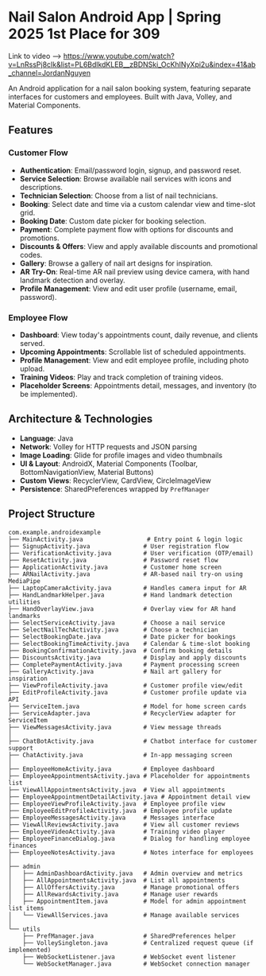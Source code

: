 # Nail Salon Android App | Spring 2025 1st Place for 309

Link to video --> https://www.youtube.com/watch?v=LnRssPj8cIk&list=PL6BdlkdKLEB__zBDNSki_OcKhINyXpi2u&index=41&ab_channel=JordanNguyen

An Android application for a nail salon booking system, featuring separate interfaces for customers and employees. Built with Java, Volley, and Material Components. 

## Features

### Customer Flow

* **Authentication**: Email/password login, signup, and password reset.
* **Service Selection**: Browse available nail services with icons and descriptions.
* **Technician Selection**: Choose from a list of nail technicians.
* **Booking**: Select date and time via a custom calendar view and time-slot grid.
* **Booking Date**: Custom date picker for booking selection.
* **Payment**: Complete payment flow with options for discounts and promotions.
* **Discounts & Offers**: View and apply available discounts and promotional codes.
* **Gallery**: Browse a gallery of nail art designs for inspiration.
* **AR Try-On**: Real-time AR nail preview using device camera, with hand landmark detection and overlay.
* **Profile Management**: View and edit user profile (username, email, password).

### Employee Flow

* **Dashboard**: View today's appointments count, daily revenue, and clients served.
* **Upcoming Appointments**: Scrollable list of scheduled appointments.
* **Profile Management**: View and edit employee profile, including photo upload.
* **Training Videos**: Play and track completion of training videos.
* **Placeholder Screens**: Appointments detail, messages, and inventory (to be implemented).

## Architecture & Technologies

* **Language**: Java
* **Network**: Volley for HTTP requests and JSON parsing
* **Image Loading**: Glide for profile images and video thumbnails
* **UI & Layout**: AndroidX, Material Components (Toolbar, BottomNavigationView, Material Buttons)
* **Custom Views**: RecyclerView, CardView, CircleImageView
* **Persistence**: SharedPreferences wrapped by `PrefManager`

## Project Structure

```
com.example.androidexample
├── MainActivity.java                  # Entry point & login logic
├── SignupActivity.java               # User registration flow
├── VerificationActivity.java         # User verification (OTP/email)
├── ResetActivity.java                # Password reset flow
├── ApplicationActivity.java          # Customer home screen
├── ARNailActivity.java               # AR-based nail try-on using MediaPipe
├── LaptopCameraActivity.java         # Handles camera input for AR
├── HandLandmarkHelper.java           # Hand landmark detection utilities
├── HandOverlayView.java              # Overlay view for AR hand landmarks
├── SelectServiceActivity.java        # Choose a nail service
├── SelectNailTechActivity.java       # Choose a technician
├── SelectBookingDate.java            # Date picker for bookings
├── SelectBookingTimeActivity.java    # Calendar & time-slot booking
├── BookingConfirmationActivity.java  # Confirm booking details
├── DiscountsActivity.java            # Display and apply discounts
├── CompletePaymentActivity.java      # Payment processing screen
├── GalleryActivity.java              # Nail art gallery for inspiration
├── ViewProfileActivity.java          # Customer profile view/edit
├── EditProfileActivity.java          # Customer profile update via API
├── ServiceItem.java                  # Model for home screen cards
├── ServiceAdapter.java               # RecyclerView adapter for ServiceItem
├── ViewMessagesActivity.java         # View message threads
│
├── ChatBotActivity.java              # Chatbot interface for customer support
├── ChatActivity.java                 # In-app messaging screen
│
├── EmployeeHomeActivity.java         # Employee dashboard
├── EmployeeAppointmentsActivity.java # Placeholder for appointments list
├── ViewAllAppointmentsActivity.java  # View all appointments
├── EmployeeAppointmentDetailActivity.java # Appointment detail view
├── EmployeeViewProfileActivity.java  # Employee profile view
├── EmployeeEditProfileActivity.java  # Employee profile update
├── EmployeeMessagesActivity.java     # Messages interface
├── ViewAllReviewsActivity.java       # View all customer reviews
├── EmployeeVideoActivity.java        # Training video player
├── EmployeeFinanceDialog.java        # Dialog for handling employee finances
├── EmployeeNotesActivity.java        # Notes interface for employees
│
├── admin
│   ├── AdminDashboardActivity.java   # Admin overview and metrics
│   ├── AllAppointmentsActivity.java  # List all appointments
│   ├── AllOffersActivity.java        # Manage promotional offers
│   ├── AllRewardsActivity.java       # Manage user rewards
│   ├── AppointmentItem.java          # Model for admin appointment list items
│   └── ViewAllServices.java          # Manage available services
│
└── utils
    ├── PrefManager.java              # SharedPreferences helper
    ├── VolleySingleton.java          # Centralized request queue (if implemented)
    ├── WebSocketListener.java        # WebSocket event listener
    └── WebSocketManager.java         # WebSocket connection manager


